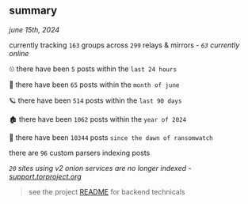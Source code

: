 
## summary
_june 15th, 2024_

currently tracking `163` groups across `299` relays & mirrors - _`63` currently online_

⏲ there have been `5` posts within the `last 24 hours`

🦈 there have been `65` posts within the `month of june`

🪐 there have been `514` posts within the `last 90 days`

🏚 there have been `1062` posts within the `year of 2024`

🦕 there have been `10344` posts `since the dawn of ransomwatch`

there are `96` custom parsers indexing posts

_`20` sites using v2 onion services are no longer indexed - [support.torproject.org](https://support.torproject.org/onionservices/v2-deprecation/)_

> see the project [README](https://github.com/joshhighet/ransomwatch#ransomwatch--) for backend technicals
